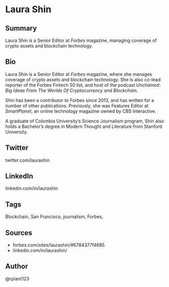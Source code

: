 # Laura Shin

## Summary
Laura Shin is a Senior Editor at *Forbes* magazine, managing coverage of crypto assets and blockchain technology. 

## Bio
Laura Shin is a Senior Editor at *Forbes* magazine, where she manages coverage of crypto assets and blockchain technology. She is also co-lead reporter of the Forbes Fintech 50 list, and host of the podcast *Unchained: Big Ideas From The Worlds Of Cryptocurrency and Blockchain*. 

Shin has been a contributor to Forbes since 2013, and has written for a number of other publications. Previously, she was Features Editor at *SmartPlanet*, an online technology magazine owned by CBS Interactive. 

A graduate of Colombia University’s Science Journalism program, Shin also holds a Bachelor’s degree in Modern Thought and Literature from Stanford University. 

## Twitter
twitter.com/laurashin

## LinkedIn
linkedin.com/in/laurashin

## Tags
Blockchain, San Francisco, journalism, Forbes,

## Sources
- forbes.com/sites/laurashin/#6784377f4685
- linkedin.com/in/laurashin/

## Author
@rplant123
